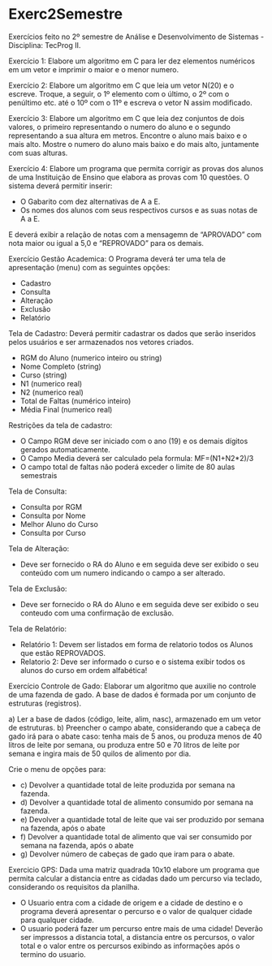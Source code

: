 # Exerc2Semestre
Exercícios feito no 2º semestre de Análise e Desenvolvimento de Sistemas - Disciplina: TecProg II.

Exercício 1: Elabore um algoritmo em C para ler dez elementos numéricos em um vetor e imprimir o maior e o menor numero.

Exercício 2: Elabore um algoritmo em C que leia um vetor N(20) e o escreve. Troque, a seguir, o 1º elemento com o último, o 2º com o penúltimo etc. até o 10º com o 11º e escreva o vetor N assim modificado.

Exercício 3: Elabore um algoritmo em C que leia dez conjuntos de dois valores, o primeiro representando o numero do aluno e o segundo representando a sua altura em metros. Encontre o aluno mais baixo e o mais alto. Mostre o numero do aluno mais baixo e do mais alto, juntamente com suas alturas.

Exercício 4: Elabore um programa que permita corrigir as provas dos alunos de uma Instituição de Ensino que elabora as provas com 10 questões. O sistema deverá permitir inserir:
- O Gabarito com dez alternativas de A a E.
- Os nomes dos alunos com seus respectivos cursos e as suas notas de A a E.

E deverá exibir a relação de notas com a mensagemn de “APROVADO” com nota maior ou igual a 5,0 e “REPROVADO” para os demais.

Exercício Gestão Academica: O Programa deverá ter uma tela de apresentação (menu) com as seguintes opções: 
- Cadastro
- Consulta
- Alteração
- Exclusão
- Relatório

Tela de Cadastro: Deverá permitir cadastrar os dados que serão inseridos pelos usuários e ser armazenados nos vetores criados.
- RGM do Aluno (numerico inteiro ou string)
- Nome Completo (string)
- Curso (string)
- N1 (numerico real)
- N2 (numerico real)
- Total de Faltas (numérico inteiro)
- Média Final  (numerico real)

Restrições da tela de cadastro:
- O Campo RGM deve ser iniciado com o ano (19) e os demais dígitos gerados automaticamente.
- O Campo Media deverá ser calculado pela formula: MF=(N1+N2*2)/3
- O campo total de faltas não poderá exceder o limite de 80 aulas semestrais

Tela de Consulta:
- Consulta por RGM
- Consulta por Nome
- Melhor Aluno do Curso
- Consulta por Curso

Tela de Alteração:
- Deve ser fornecido o RA do Aluno e em seguida deve ser exibido o seu conteúdo com um numero indicando o campo a ser alterado.

Tela de Exclusão:
- Deve ser fornecido o RA do Aluno e em seguida deve ser exibido o seu conteudo com uma confirmação de exclusão.

Tela de Relatório:
- Relatório 1: Devem ser listados em forma de relatorio todos os Alunos que estão REPROVADOS.
- Relatorio 2: Deve ser informado o curso e o sistema exibir todos os alunos do curso em ordem alfabética!

Exercício Controle de Gado: Elaborar um algoritmo que auxilie no controle de uma fazenda de gado. A base de dados é formada por um conjunto de estruturas (registros).

a) Ler a base de dados (código, leite, alim, nasc), armazenado em um vetor de estruturas. 
b) Preencher o campo abate, considerando que a cabeça de gado irá para o abate caso: tenha mais de 5 anos, ou produza menos de 40 litros de leite por semana, ou produza entre 50 e 70 litros de leite por semana e ingira mais de 50 quilos de alimento por dia.

Crie o menu de opções para:
- c) Devolver a quantidade total de leite produzida por semana na fazenda. 
- d) Devolver a quantidade total de alimento consumido por semana na fazenda. 
- e) Devolver a quantidade total de leite que vai ser produzido por semana na fazenda, após o abate
- f) Devolver a quantidade total de alimento que vai ser consumido por semana na fazenda, após o abate 
- g) Devolver número de cabeças de gado que iram para o abate.

Exercicio GPS: Dada uma matriz quadrada 10x10 elabore um programa que permita calcular a distancia entre as cidadas dado um percurso via teclado, considerando os requisitos da planilha.
- O Usuario entra com a cidade de origem e a cidade de destino e o programa deverá apresentar o percurso e o valor de qualquer cidade para qualquer cidade.
- O usuario poderá fazer um percurso entre mais de uma cidade! Deverão ser impressos a distancia total, a distancia entre os percursos, o valor total e o valor entre os percursos exibindo as informações após o termino do usuario.

